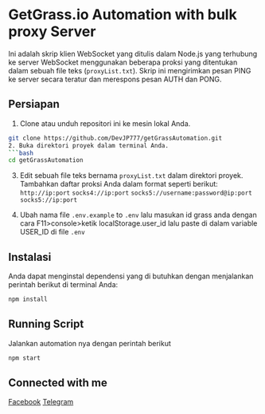 # GetGrass.io Automation with bulk proxy Server

Ini adalah skrip klien WebSocket yang ditulis dalam Node.js yang terhubung ke server WebSocket menggunakan beberapa proksi yang ditentukan dalam sebuah file teks (`proxyList.txt`). Skrip ini mengirimkan pesan PING ke server secara teratur dan merespons pesan AUTH dan PONG.

## Persiapan

1. Clone atau unduh repositori ini ke mesin lokal Anda.
```bash
git clone https://github.com/DevJP777/getGrassAutomation.git
2. Buka direktori proyek dalam terminal Anda.
```bash
cd getGrassAutomation
```
3. Edit sebuah file teks bernama `proxyList.txt` dalam direktori proyek. 
Tambahkan daftar proksi Anda dalam format seperti berikut:
`http://ip:port`
`socks4://ip:port`
`socks5://username:password@ip:port`
`socks5://ip:port`

4. Ubah nama file `.env.example` to `.env` lalu masukan id grass anda dengan cara F11>console>ketik localStorage.user_id lalu paste di dalam variable USER_ID di file `.env`
 
## Instalasi


Anda dapat menginstal dependensi yang di butuhkan dengan menjalankan perintah berikut di terminal Anda:

```bash
npm install
```


## Running Script
 Jalankan automation nya dengan perintah berikut
```bash
npm start
```

## Connected with me
[Facebook](https://www.facebook.com/ismatullah.ajj)
[Telegram](https://t.me/devjp777)
